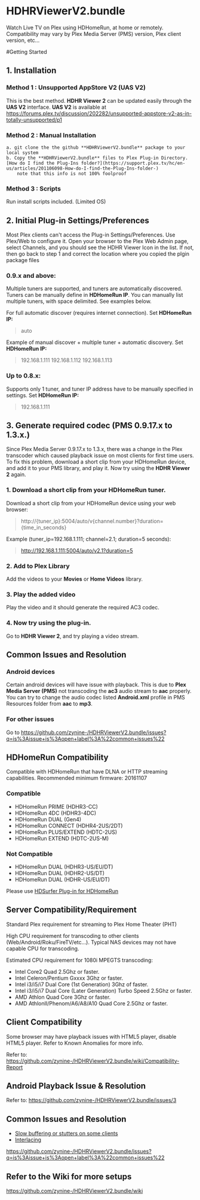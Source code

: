 # HDHRViewerV2.bundle
Watch Live TV on Plex using HDHomeRun, at home or remotely. Compatibility may vary by Plex Media Server (PMS) version, Plex client version, etc... 

#Getting Started
## 1. Installation
### Method 1 : Unsupported AppStore V2 (UAS V2)
This is the best method. **HDHR Viewer 2** can be updated easily through the **UAS V2** interface.
**UAS V2** is available at <https://forums.plex.tv/discussion/202282/unsupported-appstore-v2-as-in-totally-unsupported/p1>

### Method 2 : Manual Installation
	a. git clone the the github **HDHRViewerV2.bundle** package to your local system
	b. Copy the **HDHRViewerV2.bundle** files to Plex Plug-in Directory. 
	[How do I find the Plug-Ins folder?](https://support.plex.tv/hc/en-us/articles/201106098-How-do-I-find-the-Plug-Ins-folder-)
  		note that this info is not 100% foolproof

### Method 3 : Scripts
Run install scripts included. (Limited OS)

## 2. Initial Plug-in Settings/Preferences

Most Plex clients can't access the Plug-in Settings/Preferences. Use Plex/Web to configure it.
	Open your browser to the Plex Web Admin page, select Channels, and you should see the HDHR Viewer Icon in the list.
	If not, then go back to step 1 and correct the location where you copied the plgin package files

### 0.9.x and above:
Multiple tuners are supported, and tuners are automatically discovered. Tuners can be manually define in **HDHomeRun IP**. You can manually list multiple tuners, with space delimited. See examples below.

For full automatic discover (requires internet connection). Set **HDHomeRun IP:**
>auto

Example of manual discover + multiple tuner + automatic discovery. Set **HDHomeRun IP:**
>192.168.1.111 192.168.1.112 192.168.1.113

### Up to 0.8.x:
Supports only 1 tuner, and tuner IP address have to be manually specified in settings. Set **HDHomeRun IP:**
> 192.168.1.111

## 3. Generate required codec (PMS 0.9.17.x to 1.3.x.)

Since Plex Media Server 0.9.17.x to 1.3.x, there was a change in the Plex transcoder which caused playback issue on most clients for first time users. To fix this problem, download a short clip from your HDHomeRun device, and add it to your PMS library, and play it. Now try using the **HDHR Viewer 2** again.

### 1. Download a short clip from your HDHomeRun tuner.
Download a short clip from your HDHomeRun device using your web browser:

>http://{tuner_ip}:5004/auto/v{channel.number}?duration={time_in_seconds}

Example (tuner_ip=192.168.1.111; channel=2.1; duration=5 seconds):

>http://192.168.1.111:5004/auto/v2.1?duration=5

### 2. Add to Plex Library

Add the videos to your **Movies** or **Home Videos** library.

### 3. Play the added video

Play the video and it should generate the required AC3 codec.

### 4. Now try using the plug-in.

Go to **HDHR Viewer 2**, and try playing a video stream.

## Common Issues and Resolution

### Android devices
Certain android devices will have issue with playback. This is due to **Plex Media Server (PMS)** not transcoding the **ac3** audio stream to **aac** properly. You can try to change the audio codec listed **Android.xml** profile in PMS Resources folder from **aac** to **mp3**.

### For other issues
Go to <https://github.com/zynine-/HDHRViewerV2.bundle/issues?q=is%3Aissue+is%3Aopen+label%3A%22common+issues%22>

## HDHomeRun Compatibility

Compatible with HDHomeRun that have DLNA or HTTP streaming capabilities.
Recommended minimum firmware: 20161107

### Compatible
- HDHomeRun PRIME (HDHR3-CC)
- HDHomeRun 4DC (HDHR3-4DC)
- HDHomeRun DUAL (Gen4)
- HDHomeRun CONNECT (HDHR4-2US/2DT)
- HDHomeRun PLUS/EXTEND (HDTC-2US)
- HDHomeRun EXTEND (HDTC-2US-M)

### Not Compatible
- HDHomeRun DUAL (HDHR3-US/EU/DT)
- HDHomeRun DUAL (HDHR2-US/DT)
- HDHomeRun DUAL (HDHR-US/EU/DT)

Please use [HDSurfer Plug-in for HDHomeRun](https://forums.plex.tv/discussion/83233/hdsurfer-plug-in-for-hdhomerun)

## Server Compatibility/Requirement

Standard Plex requirement for streaming to Plex Home Theater (PHT)

High CPU requirement for transcoding to other clients (Web/Android/Roku/FireTV/etc…). Typical NAS devices may not have capable CPU for transcoding.

Estimated CPU requirement for 1080i MPEGTS transcoding:
- Intel Core2 Quad 2.5Ghz or faster.
- Intel Celeron/Pentium Gxxxx 3Ghz or faster.
- Intel i3/i5/i7 Dual Core (1st Generation) 3Ghz of faster.
- Intel i3/i5/i7 Dual Core (Later Generation) Turbo Speed 2.5Ghz or faster.
- AMD Athlon Quad Core 3Ghz or faster.
- AMD AthlonII/Phenom/A6/A8/A10 Quad Core 2.5Ghz or faster.

## Client Compatibility

Some browser may have playback issues with HTML5 player, disable HTML5 player. Refer to Known Anomalies for more info.

Refer to: <https://github.com/zynine-/HDHRViewerV2.bundle/wiki/Compatibility-Report>

## Android Playback Issue & Resolution

Refer to: <https://github.com/zynine-/HDHRViewerV2.bundle/issues/3>

## Common Issues and Resolution

- [Slow buffering or stutters on some clients](https://github.com/zynine-/HDHRViewerV2.bundle/issues/4)
- [Interlacing](https://github.com/zynine-/HDHRViewerV2.bundle/issues/6)

<https://github.com/zynine-/HDHRViewerV2.bundle/issues?q=is%3Aissue+is%3Aopen+label%3A%22common+issues%22>

## Refer to the Wiki for more setups

<https://github.com/zynine-/HDHRViewerV2.bundle/wiki>
